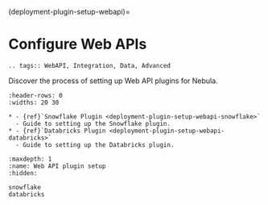(deployment-plugin-setup-webapi)=

# Configure Web APIs

```{eval-rst}
.. tags:: WebAPI, Integration, Data, Advanced
```

Discover the process of setting up Web API plugins for Nebula.

```{list-table}
:header-rows: 0
:widths: 20 30

* - {ref}`Snowflake Plugin <deployment-plugin-setup-webapi-snowflake>`
  - Guide to setting up the Snowflake plugin.
* - {ref}`Databricks Plugin <deployment-plugin-setup-webapi-databricks>`
  - Guide to setting up the Databricks plugin.
```

```{toctree}
:maxdepth: 1
:name: Web API plugin setup
:hidden:

snowflake
databricks
```
